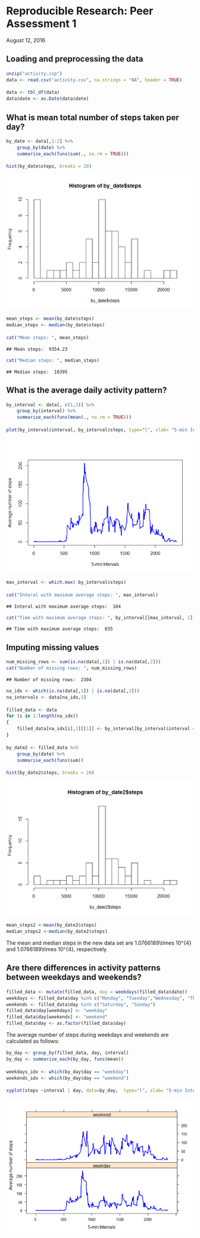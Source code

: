 # Reproducible Research: Peer Assessment 1
August 12, 2016  




## Loading and preprocessing the data


```r
unzip("activity.zip")
data <- read.csv("activity.csv", na.strings = "NA", header = TRUE)

data <- tbl_df(data)
data$date <- as.Date(data$date)
```


## What is mean total number of steps taken per day?

```r
by_date <- data[,1:2] %>%
    group_by(date) %>%
    summarise_each(funs(sum(., na.rm = TRUE)))

hist(by_date$steps, breaks = 20)
```

![](PA1_template_files/figure-html/unnamed-chunk-2-1.png)<!-- -->

```r
mean_steps <- mean(by_date$steps)
median_steps <- median(by_date$steps)

cat("Mean steps: ", mean_steps)
```

```
## Mean steps:  9354.23
```

```r
cat("Median steps: ", median_steps)
```

```
## Median steps:  10395
```

## What is the average daily activity pattern?


```r
by_interval <- data[, c(1,3)] %>%
    group_by(interval) %>%
    summarise_each(funs(mean(., na.rm = TRUE)))

plot(by_interval$interval, by_interval$steps, type="l", xlab= "5-min Intervals", ylab= "Average number of steps", col="blue", lwd=2)
```

![](PA1_template_files/figure-html/unnamed-chunk-3-1.png)<!-- -->

```r
max_interval <- which.max( by_interval$steps)

cat("Interal with maximum average steps: ", max_interval)
```

```
## Interal with maximum average steps:  104
```

```r
cat("Time with maximum average steps: ", by_interval[[max_interval, 1]])
```

```
## Time with maximum average steps:  835
```
## Imputing missing values


```r
num_missing_rows <- sum(is.na(data[,1]) | is.na(data[,2]))
cat("Number of missing rows: ", num_missing_rows)
```

```
## Number of missing rows:  2304
```

```r
na_idx <- which(is.na(data[,1]) | is.na(data[,2]))
na_intervals <- data[na_idx,3]

filled_data <- data
for (i in 1:length(na_idx))
{
    filled_data[na_idx[i],1][[1]] <- by_interval[by_interval$interval == na_intervals$interval[i], 2][[1]] 
}

by_date2 <- filled_data %>%
    group_by(date) %>%
    summarise_each(funs(sum))

hist(by_date2$steps, breaks = 20)
```

![](PA1_template_files/figure-html/unnamed-chunk-4-1.png)<!-- -->

```r
mean_steps2 <-mean(by_date2$steps)
median_steps2 <-median(by_date2$steps)
```
The mean and median steps in the new data set are 1.0766189\times 10^{4} and 1.0766189\times 10^{4}, respectively.

## Are there differences in activity patterns between weekdays and weekends?

```r
filled_data <- mutate(filled_data, day = weekdays(filled_data$date))
weekdays <- filled_data$day %in% c("Monday", "Tuesday","Wednesday", "Thursday", "Friday")
weekends <- filled_data$day %in% c("Saturday", "Sunday")
filled_data$day[weekdays] <- "weekday"
filled_data$day[weekends] <- "weekend"
filled_data$day <- as.factor(filled_data$day)
```

The average number of steps during weekdays and weekends are calculated as follows:


```r
by_day <- group_by(filled_data, day, interval)
by_day <- summarise_each(by_day, funs(mean))

weekdays_idx <- which(by_day$day == "weekday")
weekends_idx <- which(by_day$day == "weekend")

xyplot(steps ~interval | day, data=by_day,  type="l", xlab= "5-min Intervals", ylab= "Average number of steps", col="blue", lwd=2, layout =c(1,2))
```

![](PA1_template_files/figure-html/unnamed-chunk-6-1.png)<!-- -->
